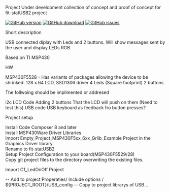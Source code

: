 Project Under development collection of concept and proof of concept for fit-statUSB2 project


[![GitHub version](https://img.shields.io/github/release-pre/Andrew-tesler/fit-statUSB2.svg?style=flat)](https://github.com/Andrew-tesler/fit-statUSB2/releases/latest)
[![GitHub download](https://img.shields.io/github/downloads-pre/Andrew-tesler/fit-statUSB2/latest/total.svg?style=flat)](https://github.com/Andrew-tesler/fit-statUSB2/releases/lates)
[![GitHub issues](https://img.shields.io/github/issues-raw/Andrew-tesler/fit-statUSB2.svg?style=flat)](https://github.com/Andrew-tesler/fit-statUSB2/releases/latest)



Short description

USB connected diplay with Leds and 2 buttons. Will show messages sent by the user and display LEDs RGB

Based on TI MSP430

HW

MSP430F5528 - Has variants of packages allowing the device to be shrinked. 128 x 64 LCD, SSD1306 driver 4 Leds (Square footprint) 2 buttons

The follwoing should be implimented or addresed

i2c LCD Code
Adding 2 buttons That the LCD will push on them (Need to test this)
USB code
USB keyboard as feedback fro button presses?

Project setup

Install Code Composer 8 and later<br>
Install MSP430Ware Driver Libraries<br>
Import Empty_Project_MSP430F5xx_6xx_Grlib_Example Project in the Graphics Driver library.<br> 
Rename to fit-statUSB2<br>
Setup Project Configuration to your board(MSP430F5529/28)<br>
Copy git project files to the directory overwriting the existing files.<br>

Import C1_LedOnOff Project 

-- Add to project Properaties/ Include options / ${PROJECT_ROOT}/USB_config
-- Copy to project librarys of USB...
